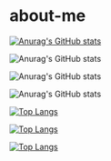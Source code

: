 # about-me

[![Anurag's GitHub stats](https://github-readme-stats.vercel.app/api?username=thomassarafian)](https://github.com/anuraghazra/github-readme-stats)

![Anurag's GitHub stats](https://github-readme-stats.vercel.app/api?username=thomassarafian&hide=contribs,prs)

![Anurag's GitHub stats](https://github-readme-stats.vercel.app/api?username=thomassarafian&count_private=true)

![Anurag's GitHub stats](https://github-readme-stats.vercel.app/api?username=thomassarafian&show_icons=true)


[![Top Langs](https://github-readme-stats.vercel.app/api/top-langs/?username=thomassarafian)](https://github.com/anuraghazra/github-readme-stats)



[![Top Langs](https://github-readme-stats.vercel.app/api/top-langs/?username=thomassarafian&langs_count=8)](https://github.com/anuraghazra/github-readme-stats)


[![Top Langs](https://github-readme-stats.vercel.app/api/top-langs/?username=thomassarafian&layout=compact)](https://github.com/anuraghazra/github-readme-stats)





